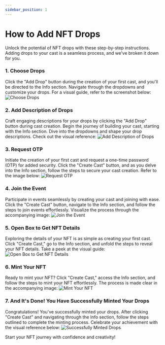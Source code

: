 ```yaml
---
sidebar_position: 1
---
```


# How to Add NFT Drops

Unlock the potential of NFT drops with these step-by-step instructions. Adding drops to your cast is a seamless process, and we've broken it down for you.

### 1. Choose Drops
Click the "Add Drop" button during the creation of your first cast, and you'll be directed to the Info section. Navigate through the dropdowns and customize your drops. For a visual guide, refer to the screenshot below:
![Choose Drops](../static/img/drops/1.png)

### 2. Add Description of Drops
Craft engaging descriptions for your drops by clicking the "Add Drop" button during cast creation. Begin the journey of building your cast, starting with the Info section. Dive into the dropdowns and shape your drop descriptions. Check out the visual reference:
![Add Description of Drops](../static/img/drops/2.png)

### 3. Request OTP
Initiate the creation of your first cast and request a one-time password (OTP) for added security. Click the "Create Cast" button, and as you delve into the Info section, follow the steps to secure your cast creation. Refer to the image below:
![Request OTP](../static/img/drops/3.png)

### 4. Join the Event
Participate in events seamlessly by creating your cast and joining with ease. Click the "Create Cast" button, navigate to the Info section, and follow the steps to join events effortlessly. Visualize the process through the accompanying image:
![Join the Event](../static/img/drops/4.png)

### 5. Open Box to Get NFT Details
Exploring the details of your NFT is as simple as creating your first cast. Click "Create Cast," go to the Info section, and unfold the steps to reveal your NFT details. Take a peek at the visual guide:
![Open Box to Get NFT Details](../static/img/drops/5.png)

### 6. Mint Your NFT
Ready to mint your NFT? Click "Create Cast," access the Info section, and follow the steps to mint your NFT effortlessly. The process is made clear in the accompanying image:
![Mint Your NFT](../static/img/drops/6.png)

### 7. And It's Done! You Have Successfully Minted Your Drops
Congratulations! You've successfully minted your drops. After clicking "Create Cast" and navigating through the Info section, follow the steps outlined to complete the minting process. Celebrate your achievement with the visual reference below:
![Successfully Minted Drops](../static/img/drops/7.png)

Start your NFT journey with confidence and creativity!
